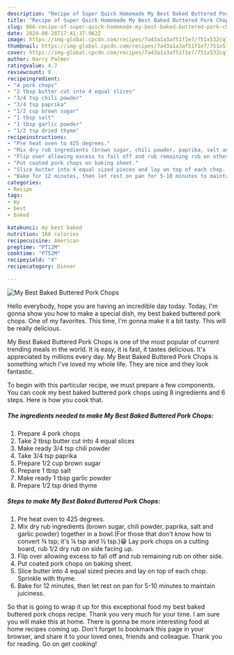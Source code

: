```yaml
---
description: "Recipe of Super Quick Homemade My Best Baked Buttered Pork Chops"
title: "Recipe of Super Quick Homemade My Best Baked Buttered Pork Chops"
slug: 666-recipe-of-super-quick-homemade-my-best-baked-buttered-pork-chops
date: 2020-08-28T17:41:37.962Z
image: https://img-global.cpcdn.com/recipes/7a43a1a3af51f1e7/751x532cq70/my-best-baked-buttered-pork-chops-recipe-main-photo.jpg
thumbnail: https://img-global.cpcdn.com/recipes/7a43a1a3af51f1e7/751x532cq70/my-best-baked-buttered-pork-chops-recipe-main-photo.jpg
cover: https://img-global.cpcdn.com/recipes/7a43a1a3af51f1e7/751x532cq70/my-best-baked-buttered-pork-chops-recipe-main-photo.jpg
author: Harry Palmer
ratingvalue: 4.7
reviewcount: 9
recipeingredient:
- "4 pork chops"
- "2 tbsp butter cut into 4 equal slices"
- "3/4 tsp chili powder"
- "3/4 tsp paprika"
- "1/2 cup brown sugar"
- "1 tbsp salt"
- "1 tbsp garlic powder"
- "1/2 tsp dried thyme"
recipeinstructions:
- "Pre heat oven to 425 degrees."
- "Mix dry rub ingredients (brown sugar, chili powder, paprika, salt and garlic powder) together in a bowl.(For those that don&#39;t know how to convert ¾ tsp; it&#39;s ¼ tsp and ½ tsp.)😁 Lay pork chops on a cutting board, rub 1/2 dry rub on side facing up."
- "Flip over allowing excess to fall off and rub remaining rub on other side."
- "Put coated pork chops on baking sheet."
- "Slice butter into 4 equal sized pieces and lay on top of each chop. Sprinkle with thyme."
- "Bake for 12 minutes, then let rest on pan for 5-10 minutes to maintain juiciness."
categories:
- Recipe
tags:
- my
- best
- baked

katakunci: my best baked 
nutrition: 168 calories
recipecuisine: American
preptime: "PT12M"
cooktime: "PT52M"
recipeyield: "4"
recipecategory: Dinner

---
```



![My Best Baked Buttered Pork Chops](https://img-global.cpcdn.com/recipes/7a43a1a3af51f1e7/751x532cq70/my-best-baked-buttered-pork-chops-recipe-main-photo.jpg)

Hello everybody, hope you are having an incredible day today. Today, I'm gonna show you how to make a special dish, my best baked buttered pork chops. One of my favorites. This time, I'm gonna make it a bit tasty. This will be really delicious.

My Best Baked Buttered Pork Chops is one of the most popular of current trending meals in the world. It is easy, it is fast, it tastes delicious. It's appreciated by millions every day. My Best Baked Buttered Pork Chops is something which I've loved my whole life. They are nice and they look fantastic.




To begin with this particular recipe, we must prepare a few components. You can cook my best baked buttered pork chops using 8 ingredients and 6 steps. Here is how you cook that.

<!--inarticleads1-->

##### The ingredients needed to make My Best Baked Buttered Pork Chops:

1. Prepare 4 pork chops
1. Take 2 tbsp butter cut into 4 equal slices
1. Make ready 3/4 tsp chili powder
1. Take 3/4 tsp paprika
1. Prepare 1/2 cup brown sugar
1. Prepare 1 tbsp salt
1. Make ready 1 tbsp garlic powder
1. Prepare 1/2 tsp dried thyme




<!--inarticleads2-->

##### Steps to make My Best Baked Buttered Pork Chops:

1. Pre heat oven to 425 degrees.
1. Mix dry rub ingredients (brown sugar, chili powder, paprika, salt and garlic powder) together in a bowl.(For those that don&#39;t know how to convert ¾ tsp; it&#39;s ¼ tsp and ½ tsp.)😁 Lay pork chops on a cutting board, rub 1/2 dry rub on side facing up.
1. Flip over allowing excess to fall off and rub remaining rub on other side.
1. Put coated pork chops on baking sheet.
1. Slice butter into 4 equal sized pieces and lay on top of each chop. Sprinkle with thyme.
1. Bake for 12 minutes, then let rest on pan for 5-10 minutes to maintain juiciness.




So that is going to wrap it up for this exceptional food my best baked buttered pork chops recipe. Thank you very much for your time. I am sure you will make this at home. There is gonna be more interesting food at home recipes coming up. Don't forget to bookmark this page in your browser, and share it to your loved ones, friends and colleague. Thank you for reading. Go on get cooking!
